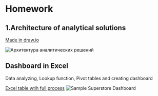 # Homework

## 1.Architecture of analytical solutions

[Made in draw.io](https://github.com/ZabiyakaDaniil/datalearn/blob/main/de101/module01/%D0%90%D1%80%D1%85%D0%B8%D1%82%D0%B5%D0%BA%D1%82%D1%83%D1%80%D0%B0.drawio)

![Архитектура аналитических решений](https://user-images.githubusercontent.com/101666279/159125707-9c2696b3-212b-4fb8-9e76-a7ed6f5b28fb.png)

## Dashboard in Excel
Data analyzing, Lookup function, Pivot tables and creating dashboard

[Excel table wtih full process](https://github.com/ZabiyakaDaniil/datalearn/blob/main/de101/module01/Sample%20-%20Superstore%20(1).xlsx)
![Sample Superstore Dashboard](https://user-images.githubusercontent.com/101666279/159126161-6353f544-160e-41ae-9c72-a9d2fcd6ae4b.png)
